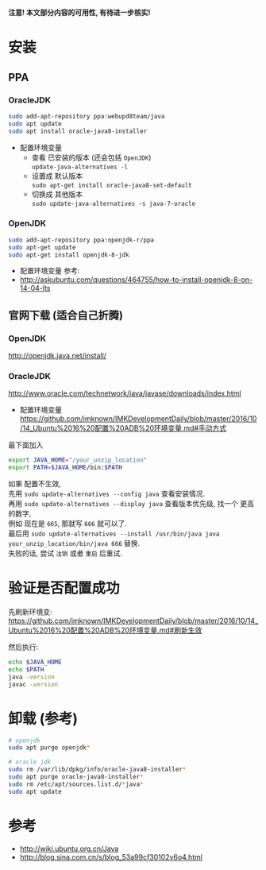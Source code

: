 **注意! 本文部分内容的可用性, 有待进一步核实!**

# 安装
## PPA
### OracleJDK
``` bash
sudo add-apt-repository ppa:webupd8team/java
sudo apt update
sudo apt install oracle-java8-installer
```

- 配置环境变量
  - 查看 已安装的版本 (还会包括 `OpenJDK`)  
  `update-java-alternatives -l`
  - 设置成 默认版本  
  `sudo apt-get install oracle-java8-set-default`
  - 切换成 其他版本  
  `sudo update-java-alternatives -s java-7-oracle`

### OpenJDK
``` bash
sudo add-apt-repository ppa:openjdk-r/ppa
sudo apt-get update
sudo apt-get install openjdk-8-jdk
```

- 配置环境变量
参考: 
- http://askubuntu.com/questions/464755/how-to-install-openjdk-8-on-14-04-lts
  
## 官网下载 (适合自己折腾)
### OpenJDK
http://openjdk.java.net/install/

### OracleJDK
http://www.oracle.com/technetwork/java/javase/downloads/index.html  

- 配置环境变量  
https://github.com/imknown/IMKDevelopmentDaily/blob/master/2016/10/14_Ubuntu%2016%20配置%20ADB%20环境变量.md#手动方式

最下面加入
``` bash
export JAVA_HOME="/your_unzip_location"
export PATH=$JAVA_HOME/bin:$PATH
```

如果 配置不生效,  
先用 `sudo update-alternatives --config java` 查看安装情况.  
再用 `sudo update-alternatives --display java` 查看版本优先级, 找一个 更高的数字,  
例如 现在是 `665`, 那就写 `666` 就可以了.  
最后用 `sudo update-alternatives --install /usr/bin/java java your_unzip_location/bin/java 666` 替换.  
失败的话, 尝试 `注销` 或者 `重启` 后重试.

# 验证是否配置成功
先刷新环境变:  
https://github.com/imknown/IMKDevelopmentDaily/blob/master/2016/10/14_Ubuntu%2016%20配置%20ADB%20环境变量.md#刷新生效

然后执行:
``` bash
echo $JAVA_HOME
echo $PATH
java -version
javac -version
```

# 卸载 (参考)
``` bash
# openjdk
sudo apt purge openjdk*

# oracle jdk
sudo rm /var/lib/dpkg/info/oracle-java8-installer*
sudo apt purge oracle-java8-installer*
sudo rm /etc/apt/sources.list.d/*java*
sudo apt update
```

# 参考
- http://wiki.ubuntu.org.cn/Java  
- http://blog.sina.com.cn/s/blog_53a99cf30102v6o4.html  
